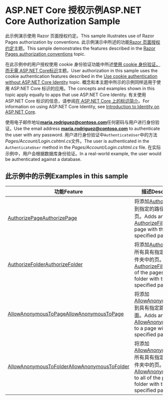 # <a name="aspnet-core-authorization-sample"></a><span data-ttu-id="dbe57-101">ASP.NET Core 授权示例</span><span class="sxs-lookup"><span data-stu-id="dbe57-101">ASP.NET Core Authorization Sample</span></span>

<span data-ttu-id="dbe57-102">此示例演示使用 Razor 页面授权约定。</span><span class="sxs-lookup"><span data-stu-id="dbe57-102">This sample illustrates use of Razor Pages authorization by conventions.</span></span> <span data-ttu-id="dbe57-103">此示例演示中所述的功能[Razor 页面授权约定](https://docs.microsoft.com/aspnet/core/security/authorization/razor-pages-authorization)主题。</span><span class="sxs-lookup"><span data-stu-id="dbe57-103">This sample demonstrates the features described in the [Razor Pages authorization conventions](https://docs.microsoft.com/aspnet/core/security/authorization/razor-pages-authorization) topic.</span></span>

<span data-ttu-id="dbe57-104">在此示例中的用户授权使用 cookie 身份验证功能中所述[使用 cookie 身份验证，而无需 ASP.NET Core标识](https://docs.microsoft.com/aspnet/core/security/authentication/cookie)主题。</span><span class="sxs-lookup"><span data-stu-id="dbe57-104">User authorization in this sample uses the cookie authentication features described in the [Use cookie authentication without ASP.NET Core Identity](https://docs.microsoft.com/aspnet/core/security/authentication/cookie) topic.</span></span> <span data-ttu-id="dbe57-105">概念和本主题中所示的示例同样适用于使用 ASP.NET Core 标识的应用。</span><span class="sxs-lookup"><span data-stu-id="dbe57-105">The concepts and examples shown in this topic apply equally to apps that use ASP.NET Core Identity.</span></span> <span data-ttu-id="dbe57-106">有关使用 ASP.NET Core 标识的信息，请参阅[在 ASP.NET Core 上的标识简介](https://docs.microsoft.com/aspnet/core/security/authentication/identity)。</span><span class="sxs-lookup"><span data-stu-id="dbe57-106">For information on using ASP.NET Core Identity, see [Introduction to Identity on ASP.NET Core](https://docs.microsoft.com/aspnet/core/security/authentication/identity).</span></span>

<span data-ttu-id="dbe57-107">使用电子邮件地址**maria.rodriguez@contoso.com**任何密码与用户进行身份验证。</span><span class="sxs-lookup"><span data-stu-id="dbe57-107">Use the email address **maria.rodriguez@contoso.com** to authenticate the user with any password.</span></span> <span data-ttu-id="dbe57-108">用户进行身份验证中`AuthenticateUser`中的方法*Pages/Account/Login.cshtml.cs*文件。</span><span class="sxs-lookup"><span data-stu-id="dbe57-108">The user is authenticated in the `AuthenticateUser` method in the *Pages/Account/Login.cshtml.cs* file.</span></span> <span data-ttu-id="dbe57-109">在实际示例中，用户会根据数据库身份验证。</span><span class="sxs-lookup"><span data-stu-id="dbe57-109">In a real-world example, the user would be authenticated against a database.</span></span>

## <a name="examples-in-this-sample"></a><span data-ttu-id="dbe57-110">此示例中的示例</span><span class="sxs-lookup"><span data-stu-id="dbe57-110">Examples in this sample</span></span>

| <span data-ttu-id="dbe57-111">功能</span><span class="sxs-lookup"><span data-stu-id="dbe57-111">Feature</span></span> | <span data-ttu-id="dbe57-112">描述</span><span class="sxs-lookup"><span data-stu-id="dbe57-112">Description</span></span> |
| --- | --- |
| [<span data-ttu-id="dbe57-113">AuthorizePage</span><span class="sxs-lookup"><span data-stu-id="dbe57-113">AuthorizePage</span></span>](https://docs.microsoft.com/dotnet/api/microsoft.extensions.dependencyinjection.pageconventioncollectionextensions.authorizepage) | <span data-ttu-id="dbe57-114">将添加[AuthorizeFilter](https://docs.microsoft.com/dotnet/api/microsoft.aspnetcore.mvc.authorization.authorizefilter)到指定的路径包含的页。</span><span class="sxs-lookup"><span data-stu-id="dbe57-114">Adds an [AuthorizeFilter](https://docs.microsoft.com/dotnet/api/microsoft.aspnetcore.mvc.authorization.authorizefilter) to the page with the specified path.</span></span> |
| [<span data-ttu-id="dbe57-115">AuthorizeFolder</span><span class="sxs-lookup"><span data-stu-id="dbe57-115">AuthorizeFolder</span></span>](https://docs.microsoft.com/dotnet/api/microsoft.extensions.dependencyinjection.pageconventioncollectionextensions.authorizefolder) | <span data-ttu-id="dbe57-116">将添加[AuthorizeFilter](https://docs.microsoft.com/dotnet/api/microsoft.aspnetcore.mvc.authorization.authorizefilter)所有具有指定路径的文件夹中的页。</span><span class="sxs-lookup"><span data-stu-id="dbe57-116">Adds an [AuthorizeFilter](https://docs.microsoft.com/dotnet/api/microsoft.aspnetcore.mvc.authorization.authorizefilter) to all of the pages in a folder with the specified path.</span></span> |
| [<span data-ttu-id="dbe57-117">AllowAnonymousToPage</span><span class="sxs-lookup"><span data-stu-id="dbe57-117">AllowAnonymousToPage</span></span>](https://docs.microsoft.com/dotnet/api/microsoft.extensions.dependencyinjection.pageconventioncollectionextensions.allowanonymoustopage) | <span data-ttu-id="dbe57-118">将添加[AllowAnonymousFilter](https://docs.microsoft.com/dotnet/api/microsoft.aspnetcore.mvc.authorization.allowanonymousfilter)到具有指定路径的页面。</span><span class="sxs-lookup"><span data-stu-id="dbe57-118">Adds an [AllowAnonymousFilter](https://docs.microsoft.com/dotnet/api/microsoft.aspnetcore.mvc.authorization.allowanonymousfilter) to a page with the specified path.</span></span> |
| [<span data-ttu-id="dbe57-119">AllowAnonymousToFolder</span><span class="sxs-lookup"><span data-stu-id="dbe57-119">AllowAnonymousToFolder</span></span>](https://docs.microsoft.com/dotnet/api/microsoft.extensions.dependencyinjection.pageconventioncollectionextensions.allowanonymoustofolder) | <span data-ttu-id="dbe57-120">将添加[AllowAnonymousFilter](https://docs.microsoft.com/dotnet/api/microsoft.aspnetcore.mvc.authorization.allowanonymousfilter)所有具有指定路径的文件夹中的页。</span><span class="sxs-lookup"><span data-stu-id="dbe57-120">Adds an [AllowAnonymousFilter](https://docs.microsoft.com/dotnet/api/microsoft.aspnetcore.mvc.authorization.allowanonymousfilter) to all of the pages in a folder with the specified path.</span></span> |
